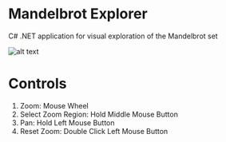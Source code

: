 ﻿# Mandelbrot Explorer
C# .NET application for visual exploration of the Mandelbrot set

![alt text](https://github.com/ratesquant/ACQ.Games/tree/main/ACQ.MandelbrotExpoler/images/Screenshot.png)

# Controls 
1. Zoom: Mouse Wheel
2. Select Zoom Region: Hold Middle Mouse Button
3. Pan: Hold Left Mouse Button
4. Reset Zoom: Double Click Left Mouse Button	

